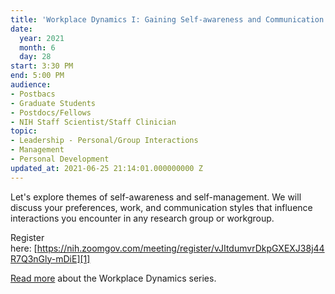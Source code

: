 ```yaml
---
title: 'Workplace Dynamics I: Gaining Self-awareness and Communication Skills'
date:
  year: 2021
  month: 6
  day: 28
start: 3:30 PM
end: 5:00 PM
audience:
- Postbacs
- Graduate Students
- Postdocs/Fellows
- NIH Staff Scientist/Staff Clinician
topic:
- Leadership - Personal/Group Interactions
- Management
- Personal Development
updated_at: 2021-06-25 21:14:01.000000000 Z
---
```

Let\'s explore themes of self-awareness and self-management. We will
discuss your preferences, work, and communication styles that influence
interactions you encounter in any research group or workgroup.   

Register
here: [https://nih.zoomgov.com/meeting/register/vJItdumvrDkpGXEXJ38j44R7Q3nGly-mDiE][1]

[Read more][2] about the Workplace Dynamics series.



[1]: https://nih.zoomgov.com/meeting/register/vJItdumvrDkpGXEXJ38j44R7Q3nGly-mDiE
[2]: https://www.training.nih.gov/leadership_training
